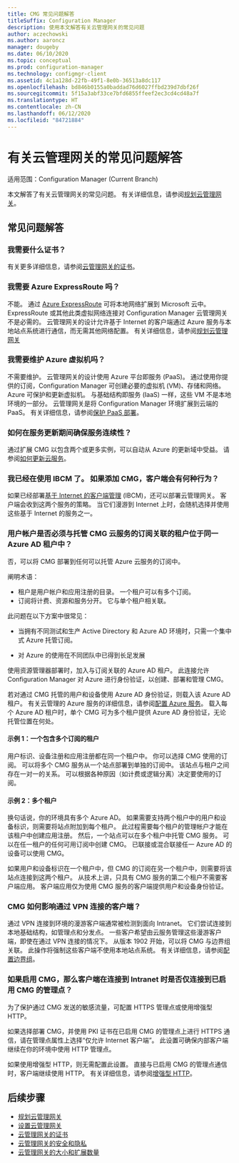 ```yaml
---
title: CMG 常见问题解答
titleSuffix: Configuration Manager
description: 使用本文解答有关云管理网关的常见问题
author: aczechowski
ms.author: aaroncz
manager: dougeby
ms.date: 06/10/2020
ms.topic: conceptual
ms.prod: configuration-manager
ms.technology: configmgr-client
ms.assetid: 4c1a128d-22fb-49f1-8e0b-36513a8dc117
ms.openlocfilehash: bd846b0155a0baddad76d6027ffbd239d7dbf26f
ms.sourcegitcommit: 5f15a3abf33ce7bfd6855ffeef2ec3cd4cd48a7f
ms.translationtype: HT
ms.contentlocale: zh-CN
ms.lasthandoff: 06/12/2020
ms.locfileid: "84721884"
---
```

# <a name="frequently-asked-questions-about-the-cloud-management-gateway"></a>有关云管理网关的常见问题解答

适用范围：Configuration Manager (Current Branch)

本文解答了有关云管理网关的常见问题。 有关详细信息，请参阅[规划云管理网关](plan-cloud-management-gateway.md)。

## <a name="frequently-asked-questions"></a>常见问题解答

### <a name="what-certificates-do-i-need"></a>我需要什么证书？

有关更多详细信息，请参阅[云管理网关的证书](certificates-for-cloud-management-gateway.md)。

### <a name="do-i-need-azure-expressroute"></a>我需要 Azure ExpressRoute 吗？

不能。 通过 [Azure ExpressRoute](/azure/expressroute/expressroute-introduction) 可将本地网络扩展到 Microsoft 云中。 ExpressRoute 或其他此类虚拟网络连接对 Configuration Manager 云管理网关不是必需的。 云管理网关的设计允许基于 Internet 的客户端通过 Azure 服务与本地站点系统进行通信，而无需其他网络配置。 有关详细信息，请参阅[规划云管理网关](plan-cloud-management-gateway.md)

<!-- SCCMDocs#1659 -->

### <a name="do-i-need-to-maintain-the-azure-virtual-machines"></a>我需要维护 Azure 虚拟机吗？

不需要维护。 云管理网关的设计使用 Azure 平台即服务 (PaaS)。 通过使用你提供的订阅，Configuration Manager 可创建必要的虚拟机 (VM)、存储和网络。 Azure 可保护和更新虚拟机。 与基础结构即服务 (IaaS) 一样，这些 VM 不是本地环境的一部分。 云管理网关是将 Configuration Manager 环境扩展到云端的 PaaS。 有关详细信息，请参阅[保护 PaaS 部署](/azure/security/security-paas-deployments)。

### <a name="how-can-i-ensure-service-continuity-during-service-updates"></a>如何在服务更新期间确保服务连续性？

通过扩展 CMG 以包含两个或更多实例，可以自动从 Azure 的更新域中受益。 请参阅[如何更新云服务](/azure/cloud-services/cloud-services-update-azure-service)。

### <a name="im-already-using-ibcm-if-i-add-cmg-how-do-clients-behave"></a>我已经在使用 IBCM 了。 如果添加 CMG，客户端会有何种行为？

如果已经部署[基于 Internet 的客户端管理](../plan-internet-based-client-management.md) (IBCM)，还可以部署云管理网关。 客户端会收到这两个服务的策略。 当它们漫游到 Internet 上时，会随机选择并使用这些基于 Internet 的服务之一。

### <a name="do-the-user-accounts-have-to-be-in-the-same-azure-ad-tenant-as-the-tenant-associated-with-the-subscription-that-hosts-the-cmg-cloud-service"></a><a name="bkmk_tenant"></a> 用户帐户是否必须与托管 CMG 云服务的订阅关联的租户位于同一 Azure AD 租户中？
<!--SCCMDocs-pr issue #2873-->
否，可以将 CMG 部署到任何可以托管 Azure 云服务的订阅中。

阐明术语：

- 租户是用户帐户和应用注册的目录。 一个租户可以有多个订阅。
- 订阅将计费、资源和服务分开。 它与单个租户相关联。

此问题在以下方案中很常见：  

- 当拥有不同测试和生产 Active Directory 和 Azure AD 环境时，只需一个集中式 Azure 托管订阅。

- 对 Azure 的使用在不同团队中已得到长足发展

使用资源管理器部署时，加入与订阅关联的 Azure AD 租户。 此连接允许 Configuration Manager 对 Azure 进行身份验证，以创建、部署和管理 CMG。  

若对通过 CMG 托管的用户和设备使用 Azure AD 身份验证，则载入该 Azure AD 租户。 有关云管理的 Azure 服务的详细信息，请参阅[配置 Azure 服务](../../../servers/deploy/configure/azure-services-wizard.md)。 载入每个 Azure AD 租户时，单个 CMG 可为多个租户提供 Azure AD 身份验证，无论托管位置在何处。

#### <a name="example-1-one-tenant-with-multiple-subscriptions"></a>示例 1：一个包含多个订阅的租户

用户标识、设备注册和应用注册都在同一个租户中。 你可以选择 CMG 使用的订阅。 可以将多个 CMG 服务从一个站点部署到单独的订阅中。 该站点与租户之间存在一对一的关系。 可以根据各种原因（如计费或逻辑分离）决定要使用的订阅。

#### <a name="example-2-multiple-tenants"></a>示例 2：多个租户

换句话说，你的环境具有多个 Azure AD。 如果需要支持两个租户中的用户和设备标识，则需要将站点附加到每个租户。 此过程需要每个租户的管理帐户才能在该租户中创建应用注册。 然后，一个站点可以在多个租户中托管 CMG 服务。 可以在任一租户的任何可用订阅中创建 CMG。 已联接或混合联接任一 Azure AD 的设备可以使用 CMG。

如果用户和设备标识在一个租户中，但 CMG 的订阅在另一个租户中，则需要将该站点连接到这两个租户。 从技术上讲，只具有 CMG 服务的第二个租户不需要客户端应用。 客户端应用仅为使用 CMG 服务的客户端提供用户和设备身份验证。<!-- SCCMDocs#1902 -->

### <a name="how-does-cmg-affect-my-clients-connected-via-vpn"></a>CMG 如何影响通过 VPN 连接的客户端？

通过 VPN 连接到环境的漫游客户端通常被检测到面向 Intranet。 它们尝试连接到本地基础结构，如管理点和分发点。 一些客户希望由云服务管理这些漫游客户端，即使在通过 VPN 连接的情况下。 从版本 1902 开始，可以将 CMG 与边界组关联。 此操作将强制这些客户端不使用本地站点系统。 有关详细信息，请参阅[配置边界组](setup-cloud-management-gateway.md#configure-boundary-groups)。

### <a name="if-i-enable-a-cmg-will-my-clients-only-connect-to-the-cmg-enabled-management-point-when-theyre-connected-to-the-intranet"></a>如果启用 CMG，那么客户端在连接到 Intranet 时是否仅连接到已启用 CMG 的管理点？

为了保护通过 CMG 发送的敏感流量，可配置 HTTPS 管理点或使用增强型 HTTP。

如果选择部署 CMG，并使用 PKI 证书在已启用 CMG 的管理点上进行 HTTPS 通信，请在管理点属性上选择“仅允许 Internet 客户端”。 此设置可确保内部客户端继续在你的环境中使用 HTTP 管理点。

如果使用增强型 HTTP，则无需配置此设置。 直接与已启用 CMG 的管理点通信时，客户端继续使用 HTTP。 有关详细信息，请参阅[增强型 HTTP](../../../plan-design/hierarchy/enhanced-http.md)。

## <a name="next-steps"></a>后续步骤

- [规划云管理网关](plan-cloud-management-gateway.md)
- [设置云管理网关](setup-cloud-management-gateway.md)
- [云管理网关的证书](certificates-for-cloud-management-gateway.md)
- [云管理网关的安全和隐私](security-and-privacy-for-cloud-management-gateway.md)
- [云管理网关的大小和扩展数量](../../../plan-design/configs/size-and-scale-numbers.md#bkmk_cmg)
